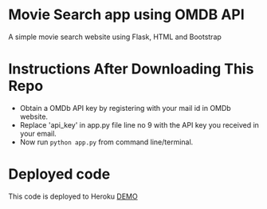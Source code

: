 # Movie Search app using OMDB API
A simple movie search website using Flask, HTML and Bootstrap

# Instructions After Downloading This Repo

- Obtain a OMDb API key by registering with your mail id in OMDb website.
- Replace 'api_key' in app.py file line no 9 with the API key you received in your email.
- Now run `python app.py` from command line/terminal.

# Deployed code
This code is deployed to Heroku [DEMO](http://samagna-movie-app.herokuapp.com/)


